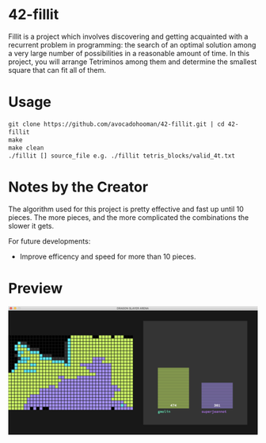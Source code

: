 # 42-fillit

Fillit is a project which involves discovering and getting acquainted with a recurrent problem in programming: the search of an optimal solution among a very large number of possibilities in a reasonable amount of time. In this project, you will arrange Tetriminos among them and determine the smallest square that can fit all of them.


# Usage
```
git clone https://github.com/avocadohooman/42-fillit.git | cd 42-fillit
make
make clean
./fillit [] source_file e.g. ./fillit tetris_blocks/valid_4t.txt
```

# Notes by the Creator
The algorithm used for this project is pretty effective and fast up until 10 pieces. The more pieces, and the more complicated the combinations the slower it gets.

For future developments:
- Improve efficency and speed for more than 10 pieces. 

# Preview

<img src="https://raw.githubusercontent.com/avocadohooman/42-filler/master/readme_assets/preview%20%231.png"></img>
